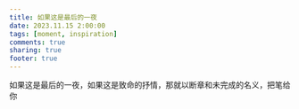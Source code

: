 ```yaml
---
title: 如果这是最后的一夜
date: 2023.11.15 2:00:00
tags: [moment, inspiration]
comments: true
sharing: true
footer: true
---
```

如果这是最后的一夜，如果这是致命的抒情，那就以断章和未完成的名义，把笔给你


